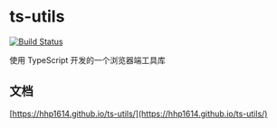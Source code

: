 # ts-utils

[![Build Status](https://travis-ci.org/hhp1614/ts-utils.svg?branch=master)](https://travis-ci.org/hhp1614/ts-utils)

使用 TypeScript 开发的一个浏览器端工具库

## 文档

[https://hhp1614.github.io/ts-utils/](https://hhp1614.github.io/ts-utils/)

